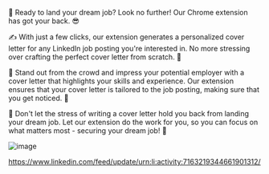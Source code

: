 🚀 Ready to land your dream job? Look no further! Our Chrome extension has got your back. 😎 

✍️ With just a few clicks, our extension generates a personalized cover letter for any LinkedIn job posting you're interested in. No more stressing over crafting the perfect cover letter from scratch. 🙌 

🌟 Stand out from the crowd and impress your potential employer with a cover letter that highlights your skills and experience. Our extension ensures that your cover letter is tailored to the job posting, making sure that you get noticed. 👀 

💼 Don't let the stress of writing a cover letter hold you back from landing your dream job. Let our extension do the work for you, so you can focus on what matters most - securing your dream job! 🎉

![image](https://github.com/PankajChohan9820/PitchPerfect/assets/44444897/d5584d78-5897-4373-8caa-c379adf7d3f7)

https://www.linkedin.com/feed/update/urn:li:activity:7163219344661901312/
